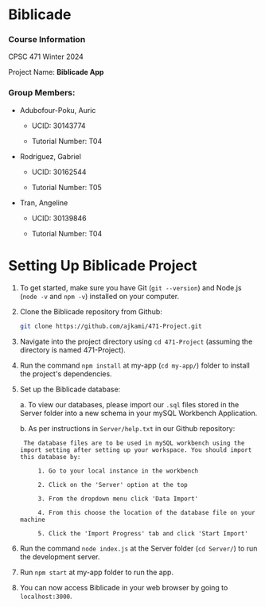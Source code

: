 # Biblicade

### Course Information
CPSC 471 Winter 2024

Project Name: **Biblicade App**
### Group Members:

- Adubofour-Poku, Auric
    
    - UCID: 30143774 
    
    - Tutorial Number: T04
- Rodriguez, Gabriel
    
    - UCID: 30162544 
    
    - Tutorial Number: T05
- Tran, Angeline 
    
    - UCID: 30139846 
    
    - Tutorial Number: T04

    


# Setting Up Biblicade Project


1. To get started, make sure you have Git (`git --version`) and Node.js (`node -v` and `npm -v`) installed on your computer.

2. Clone the Biblicade repository from Github:
   ```bash
   git clone https://github.com/ajkami/471-Project.git
    ```

3. Navigate into the project directory using `cd 471-Project` (assuming the directory is named 471-Project).

4. Run the command `npm install` at my-app (`cd my-app/`) folder to install the project's dependencies. 

5. Set up the Biblicade database:

    a. To view our databases, please import our `.sql` files stored in the Server folder into a new schema in your mySQL Workbench Application.

    b. As per instructions in `Server/help.txt` in our Github repository:
	
        The database files are to be used in mySQL workbench using the import setting after setting up your workspace. You should import this database by:

            1. Go to your local instance in the workbench

            2. Click on the 'Server' option at the top

            3. From the dropdown menu click 'Data Import'

            4. From this choose the location of the database file on your machine

            5. Click the 'Import Progress' tab and click 'Start Import'


6. Run the command `node index.js` at the Server folder (`cd Server/`) to run the development server.
7. Run `npm start` at my-app folder to run the app.
8. You can now access Biblicade in your web browser by going to `localhost:3000`.
